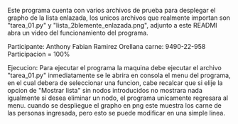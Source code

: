 Este programa cuenta con varios archivos de prueba para desplegar el grapho de la lista enlazada, 
los unicos archivos que realmente importan son "tarea_01.py" y "lista_2blemente_enlazada.png",
adjunto a este READMI abra un video del funcionamiento del programa.

Participante:
Anthony Fabian Ramirez Orellana carne: 9490-22-958 Participacion = 100%

Ejecucion:
Para ejecutar el programa la maquina debe ejecutar el archivo "tarea_01.py" inmediatamente se le abrira en consola el menu del programa, en el cual debera de seleccionar una funcion, cabe recalcar que si elije la opcion de "Mostrar lista" sin nodos introducidos no mostrara nada igualmente si desea eliminar un nodo, el programa unicamente regresara al menu.
cuando se despliegue el grapho en png este muestra los carne de las personas ingresada, pero esto se puede modificar en una simple linea.